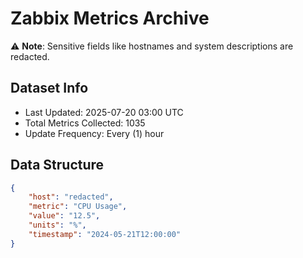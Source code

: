 # Zabbix Metrics Archive

⚠️ **Note**: Sensitive fields like hostnames and system descriptions are redacted.

## Dataset Info
- Last Updated: 2025-07-20 03:00 UTC
- Total Metrics Collected: 1035
- Update Frequency: Every (1) hour

## Data Structure
```json
{
    "host": "redacted",
    "metric": "CPU Usage",
    "value": "12.5",
    "units": "%",
    "timestamp": "2024-05-21T12:00:00"
}
```
